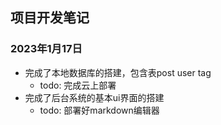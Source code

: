 ## 项目开发笔记

### 2023年1月17日

+ 完成了本地数据库的搭建，包含表post user tag
  + todo: 完成云上部署
+ 完成了后台系统的基本ui界面的搭建
  + todo: 部署好markdown编辑器
